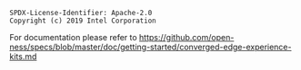 ```text
SPDX-License-Identifier: Apache-2.0
Copyright (c) 2019 Intel Corporation
```

For documentation please refer to https://github.com/open-ness/specs/blob/master/doc/getting-started/converged-edge-experience-kits.md

